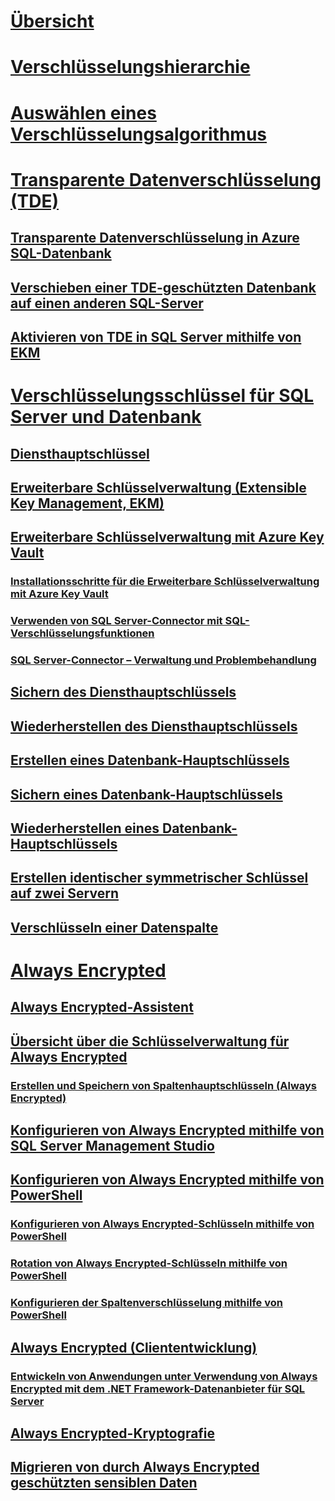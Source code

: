 # [Übersicht](sql-server-encryption.md)  
# [Verschlüsselungshierarchie](encryption-hierarchy.md)  
# [Auswählen eines Verschlüsselungsalgorithmus](choose-an-encryption-algorithm.md)  
# [Transparente Datenverschlüsselung (TDE)](transparent-data-encryption-tde.md)  
## [Transparente Datenverschlüsselung in Azure SQL-Datenbank](transparent-data-encryption-with-azure-sql-database.md)  
## [Verschieben einer TDE-geschützten Datenbank auf einen anderen SQL-Server](move-a-tde-protected-database-to-another-sql-server.md)  
## [Aktivieren von TDE in SQL Server mithilfe von EKM](enable-tde-on-sql-server-using-ekm.md)  
# [Verschlüsselungsschlüssel für SQL Server und Datenbank](sql-server-and-database-encryption-keys-database-engine.md)  
## [Diensthauptschlüssel](service-master-key.md)  
## [Erweiterbare Schlüsselverwaltung (Extensible Key Management, EKM)](extensible-key-management-ekm.md)  
## [Erweiterbare Schlüsselverwaltung mit Azure Key Vault](extensible-key-management-using-azure-key-vault-sql-server.md)  
### [Installationsschritte für die Erweiterbare Schlüsselverwaltung mit Azure Key Vault](setup-steps-for-extensible-key-management-using-the-azure-key-vault.md)  
### [Verwenden von SQL Server-Connector mit SQL-Verschlüsselungsfunktionen](use-sql-server-connector-with-sql-encryption-features.md)  
### [SQL Server-Connector – Verwaltung und Problembehandlung](sql-server-connector-maintenance-troubleshooting.md)  
## [Sichern des Diensthauptschlüssels](back-up-the-service-master-key.md)  
## [Wiederherstellen des Diensthauptschlüssels](restore-the-service-master-key.md)  
## [Erstellen eines Datenbank-Hauptschlüssels](create-a-database-master-key.md)  
## [Sichern eines Datenbank-Hauptschlüssels](back-up-a-database-master-key.md)  
## [Wiederherstellen eines Datenbank-Hauptschlüssels](restore-a-database-master-key.md)  
## [Erstellen identischer symmetrischer Schlüssel auf zwei Servern](create-identical-symmetric-keys-on-two-servers.md)  
## [Verschlüsseln einer Datenspalte](encrypt-a-column-of-data.md)  
# [Always Encrypted](always-encrypted-database-engine.md)  
## [Always Encrypted-Assistent](always-encrypted-wizard.md)  
## [Übersicht über die Schlüsselverwaltung für Always Encrypted](overview-of-key-management-for-always-encrypted.md)  
### [Erstellen und Speichern von Spaltenhauptschlüsseln (Always Encrypted)](create-and-store-column-master-keys-always-encrypted.md)  
## [Konfigurieren von Always Encrypted mithilfe von SQL Server Management Studio](configure-always-encrypted-using-sql-server-management-studio.md)  
## [Konfigurieren von Always Encrypted mithilfe von PowerShell](configure-always-encrypted-using-powershell.md)  
### [Konfigurieren von Always Encrypted-Schlüsseln mithilfe von PowerShell](configure-always-encrypted-keys-using-powershell.md)  
### [Rotation von Always Encrypted-Schlüsseln mithilfe von PowerShell](rotate-always-encrypted-keys-using-powershell.md)  
### [Konfigurieren der Spaltenverschlüsselung mithilfe von PowerShell](configure-column-encryption-using-powershell.md)  
## [Always Encrypted (Cliententwicklung)](always-encrypted-client-development.md)  
### [Entwickeln von Anwendungen unter Verwendung von Always Encrypted mit dem .NET Framework-Datenanbieter für SQL Server](develop-using-always-encrypted-with-net-framework-data-provider.md)  
## [Always Encrypted-Kryptografie](always-encrypted-cryptography.md)  
## [Migrieren von durch Always Encrypted geschützten sensiblen Daten](migrate-sensitive-data-protected-by-always-encrypted.md)  
